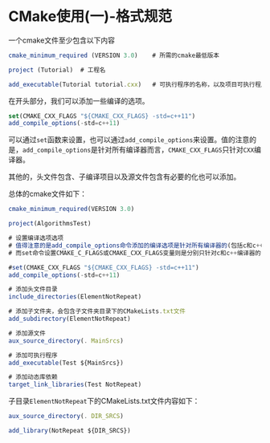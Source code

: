 # CMake使用(一)-格式规范

一个cmake文件至少包含以下内容

```javascript
cmake_minimum_required (VERSION 3.0)    # 所需的cmake最低版本

project (Tutorial)  # 工程名

add_executable(Tutorial tutorial.cxx)   # 可执行程序的名称，以及项目可执行程序的编译文件
```

在开头部分，我们可以添加一些编译的选项。

```javascript
set(CMAKE_CXX_FLAGS "${CMAKE_CXX_FLAGS} -std=c++11")
add_compile_options(-std=c++11)
```

可以通过`set`函数来设置，也可以通过`add_compile_options`来设置。值的注意的是，`add_compile_options`是针对所有编译器而言，`CMAKE_CXX_FLAGS`只针对`CXX`编译器。

其他的，头文件包含、子编译项目以及源文件包含有必要的化也可以添加。

总体的cmake文件如下：

```javascript
cmake_minimum_required(VERSION 3.0)

project(AlgorithmsTest)

# 设置编译选项选项
# 值得注意的是add_compile_options命令添加的编译选项是针对所有编译器的(包括c和c++编译器)，
# 而set命令设置CMAKE_C_FLAGS或CMAKE_CXX_FLAGS变量则是分别只针对c和c++编译器的

#set(CMAKE_CXX_FLAGS "${CMAKE_CXX_FLAGS} -std=c++11")
add_compile_options(-std=c++11)

# 添加头文件目录
include_directories(ElementNotRepeat)

# 添加子文件夹，会包含子文件夹目录下的CMakeLists.txt文件
add_subdirectory(ElementNotRepeat)

# 添加源文件
aux_source_directory(. MainSrcs)

# 添加可执行程序
add_executable(Test ${MainSrcs})

# 添加动态库依赖
target_link_libraries(Test NotRepeat)
```

子目录`ElementNotRepeat`下的CMakeLists.txt文件内容如下：

```javascript
aux_source_directory(. DIR_SRCS)

add_library(NotRepeat ${DIR_SRCS})
```
